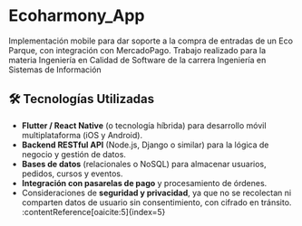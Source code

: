 # Ecoharmony_App
Implementación mobile para dar soporte a la compra de entradas de un Eco Parque, con integración con MercadoPago.
Trabajo realizado para la materia Ingeniería en Calidad de Software de la carrera Ingeniería en Sistemas de Información

## 🛠️ Tecnologías Utilizadas

- **Flutter / React Native** (o tecnología híbrida) para desarrollo móvil multiplataforma (iOS y Android).  
- **Backend RESTful API** (Node.js, Django o similar) para la lógica de negocio y gestión de datos.  
- **Bases de datos** (relacionales o NoSQL) para almacenar usuarios, pedidos, cursos y eventos.  
- **Integración con pasarelas de pago** y procesamiento de órdenes.  
- Consideraciones de **seguridad y privacidad**, ya que no se recolectan ni comparten datos de usuario sin consentimiento, con cifrado en tránsito. :contentReference[oaicite:5]{index=5}  
